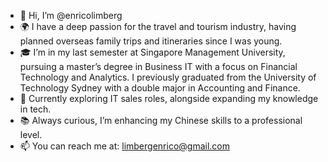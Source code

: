 - 👋 Hi, I’m @enricolimberg
- 🌍 I have a deep passion for the travel and tourism industry, having planned overseas family trips and itineraries since I was young.
- 🎓 I’m in my last semester at Singapore Management University, pursuing a master’s degree in Business IT with a focus on Financial Technology and Analytics. I previously graduated from the University of Technology Sydney with a double major in Accounting and Finance.
- 💼 Currently exploring IT sales roles, alongside expanding my knowledge in tech.
- 📚 Always curious, I’m enhancing my Chinese skills to a professional level.
- 📫 You can reach me at: limbergenrico@gmail.com

<!---
enricolimberg/enricolimberg is a ✨ special ✨ repository because its `README.md` (this file) appears on your GitHub profile.
You can click the Preview link to take a look at your changes.
--->
